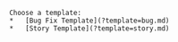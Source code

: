         Choose a template:
        *   [Bug Fix Template](?template=bug.md)
        *   [Story Template](?template=story.md)
